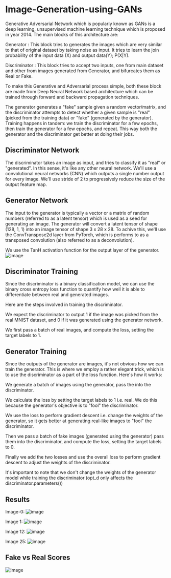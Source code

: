 # Image-Generation-using-GANs
Generative Adversarial Network which is popularly known as GANs is a deep learning, unsupervised machine learning technique which is proposed in year 2014.
The main blocks of this architecture are:

Generator : This block tries to generates the images which are very similar to that of original dataset by taking noise as input. It tries to learn the join probability of the input data (X) and output data(Y); P(X|Y).

Discriminator : This block tries to accept two inputs, one from main dataset and other from images generated from Generator, and bifurcates them as Real or Fake.

To make this Generative and Adversarial process simple, both these block are made from Deep Neural Network based architecture which can be trained through forward and backward propagation techniques.

The generator generates a "fake" sample given a random vector/matrix, and the discriminator attempts to detect whether a given sample is "real" (picked from the training data) or "fake" (generated by the generator). Training happens in tandem: we train the discriminator for a few epochs, then train the generator for a few epochs, and repeat. This way both the generator and the discriminator get better at doing their jobs.

## Discriminator Network
The discriminator takes an image as input, and tries to classify it as "real" or "generated". In this sense, it's like any other neural network. We'll use a convolutional neural networks (CNN) which outputs a single number output for every image. We'll use stride of 2 to progressively reduce the size of the output feature map.
 
## Generator Network
The input to the generator is typically a vector or a matrix of random numbers (referred to as a latent tensor) which is used as a seed for generating an image. The generator will convert a latent tensor of shape (128, 1, 1) into an image tensor of shape 3 x 28 x 28. To achive this, we'll use the ConvTranspose2d layer from PyTorch, which is performs to as a transposed convolution (also referred to as a deconvolution).

We use the TanH activation function for the output layer of the generator.
![image](https://user-images.githubusercontent.com/87022232/200118515-3e1abbf4-5a38-4f35-95f8-39f17f4e9b11.png)


## Discriminator Training
Since the discriminator is a binary classification model, we can use the binary cross entropy loss function to quantify how well it is able to differentiate between real and generated images.



Here are the steps involved in training the discriminator.

We expect the discriminator to output 1 if the image was picked from the real MNIST dataset, and 0 if it was generated using the generator network.

We first pass a batch of real images, and compute the loss, setting the target labels to 1.



## Generator Training
Since the outputs of the generator are images, it's not obvious how we can train the generator. This is where we employ a rather elegant trick, which is to use the discriminator as a part of the loss function. Here's how it works:

We generate a batch of images using the generator, pass the into the discriminator.

We calculate the loss by setting the target labels to 1 i.e. real. We do this because the generator's objective is to "fool" the discriminator.

We use the loss to perform gradient descent i.e. change the weights of the generator, so it gets better at generating real-like images to "fool" the discriminator.

Then we pass a batch of fake images (generated using the generator) pass them into the discriminator, and compute the loss, setting the target labels to 0.

Finally we add the two losses and use the overall loss to perform gradient descent to adjust the weights of the discriminator.

It's important to note that we don't change the weights of the generator model while training the discriminator (opt_d only affects the discriminator.parameters())


## Results
Image-0:
![image](https://user-images.githubusercontent.com/87022232/200119167-b5d0ccc5-cf91-43fb-80b2-c331e9ba8520.png)

Image 1: 
![image](https://user-images.githubusercontent.com/87022232/200119229-d152257b-7f52-4d22-b775-4ec5d7be1592.png)


Image 12:
![image](https://user-images.githubusercontent.com/87022232/200119247-fd50fe44-2ce0-4089-8bfc-47fc010a0e05.png)

Image 25:
![image](https://user-images.githubusercontent.com/87022232/200119263-73b6bc14-bc64-4166-aee4-925013d2af07.png)



## Fake vs Real Scores
![image](https://user-images.githubusercontent.com/87022232/200119294-350fe294-9f6a-4f0d-839f-4c8214381bf6.png)







